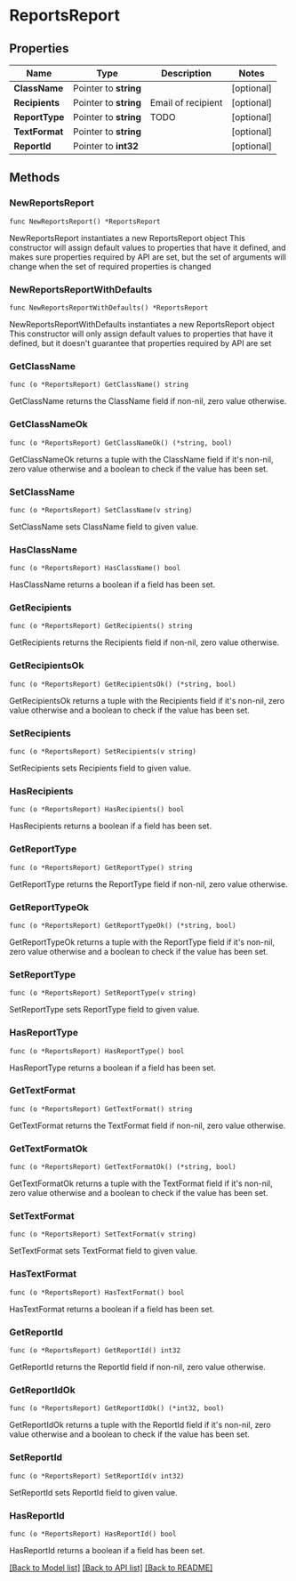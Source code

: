 # ReportsReport

## Properties

Name | Type | Description | Notes
------------ | ------------- | ------------- | -------------
**ClassName** | Pointer to **string** |  | [optional] 
**Recipients** | Pointer to **string** | Email of recipient | [optional] 
**ReportType** | Pointer to **string** | TODO | [optional] 
**TextFormat** | Pointer to **string** |  | [optional] 
**ReportId** | Pointer to **int32** |  | [optional] 

## Methods

### NewReportsReport

`func NewReportsReport() *ReportsReport`

NewReportsReport instantiates a new ReportsReport object
This constructor will assign default values to properties that have it defined,
and makes sure properties required by API are set, but the set of arguments
will change when the set of required properties is changed

### NewReportsReportWithDefaults

`func NewReportsReportWithDefaults() *ReportsReport`

NewReportsReportWithDefaults instantiates a new ReportsReport object
This constructor will only assign default values to properties that have it defined,
but it doesn't guarantee that properties required by API are set

### GetClassName

`func (o *ReportsReport) GetClassName() string`

GetClassName returns the ClassName field if non-nil, zero value otherwise.

### GetClassNameOk

`func (o *ReportsReport) GetClassNameOk() (*string, bool)`

GetClassNameOk returns a tuple with the ClassName field if it's non-nil, zero value otherwise
and a boolean to check if the value has been set.

### SetClassName

`func (o *ReportsReport) SetClassName(v string)`

SetClassName sets ClassName field to given value.

### HasClassName

`func (o *ReportsReport) HasClassName() bool`

HasClassName returns a boolean if a field has been set.

### GetRecipients

`func (o *ReportsReport) GetRecipients() string`

GetRecipients returns the Recipients field if non-nil, zero value otherwise.

### GetRecipientsOk

`func (o *ReportsReport) GetRecipientsOk() (*string, bool)`

GetRecipientsOk returns a tuple with the Recipients field if it's non-nil, zero value otherwise
and a boolean to check if the value has been set.

### SetRecipients

`func (o *ReportsReport) SetRecipients(v string)`

SetRecipients sets Recipients field to given value.

### HasRecipients

`func (o *ReportsReport) HasRecipients() bool`

HasRecipients returns a boolean if a field has been set.

### GetReportType

`func (o *ReportsReport) GetReportType() string`

GetReportType returns the ReportType field if non-nil, zero value otherwise.

### GetReportTypeOk

`func (o *ReportsReport) GetReportTypeOk() (*string, bool)`

GetReportTypeOk returns a tuple with the ReportType field if it's non-nil, zero value otherwise
and a boolean to check if the value has been set.

### SetReportType

`func (o *ReportsReport) SetReportType(v string)`

SetReportType sets ReportType field to given value.

### HasReportType

`func (o *ReportsReport) HasReportType() bool`

HasReportType returns a boolean if a field has been set.

### GetTextFormat

`func (o *ReportsReport) GetTextFormat() string`

GetTextFormat returns the TextFormat field if non-nil, zero value otherwise.

### GetTextFormatOk

`func (o *ReportsReport) GetTextFormatOk() (*string, bool)`

GetTextFormatOk returns a tuple with the TextFormat field if it's non-nil, zero value otherwise
and a boolean to check if the value has been set.

### SetTextFormat

`func (o *ReportsReport) SetTextFormat(v string)`

SetTextFormat sets TextFormat field to given value.

### HasTextFormat

`func (o *ReportsReport) HasTextFormat() bool`

HasTextFormat returns a boolean if a field has been set.

### GetReportId

`func (o *ReportsReport) GetReportId() int32`

GetReportId returns the ReportId field if non-nil, zero value otherwise.

### GetReportIdOk

`func (o *ReportsReport) GetReportIdOk() (*int32, bool)`

GetReportIdOk returns a tuple with the ReportId field if it's non-nil, zero value otherwise
and a boolean to check if the value has been set.

### SetReportId

`func (o *ReportsReport) SetReportId(v int32)`

SetReportId sets ReportId field to given value.

### HasReportId

`func (o *ReportsReport) HasReportId() bool`

HasReportId returns a boolean if a field has been set.


[[Back to Model list]](../README.md#documentation-for-models) [[Back to API list]](../README.md#documentation-for-api-endpoints) [[Back to README]](../README.md)


